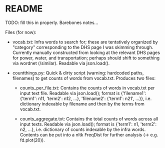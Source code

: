 README
======

TODO: fill this in properly. Barebones notes...

Files (for now):

* vocab.txt: Infra words to search for; these are tentatively organized by "category" corresponding to the DHS page I was skimming through. Currently manually constructed from looking at the relevant DHS pages for power, water, and transportation; perhaps should shift to something via wordnet (/similar). Readable via json.load().

* countthings.py: Quick & dirty script (warning: hardcoded paths, filenames) to get counts of words from vocab.txt. Produces two files:

    * counts\_per\_file.txt: Contains the counts of words in vocab.txt per input text file. Readable via json.load(); format is {'filename1': {'term1': n11, 'term2': n12, ...}, 'filename2': {'term1': n21', ...}}, i.e. dictionary indexable by filename and then by the terms from vocab.txt.

    * counts\_aggregate.txt: Contains the total counts of words across all input texts. Readable via json.load(); format is {'term1': n1, 'term2': n2, ...}, i.e. dictionary of counts indexable by the infra words. Contents can be put into a nltk FreqDist for further analysis (-> e.g. fd.plot(20)).
